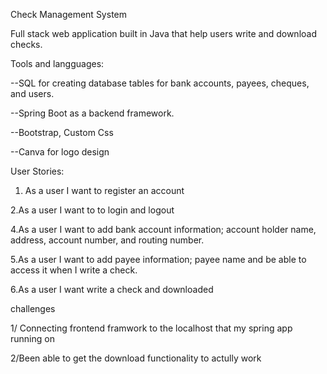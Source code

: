 Check Management System

Full stack web application built in Java that help users write and download checks. 

Tools and langguages: 

--SQL for creating database tables for bank accounts, payees, cheques, and users. 

--Spring Boot as a backend framework. 

--Bootstrap, Custom Css 

--Canva for logo design 

User Stories:

1. As a user I want to  register an account

2.As a user I want to to login and logout 

4.As a user I want to add bank account  information; account holder name, address, account number, and routing number. 

5.As a user I want to add payee  information; payee name and be able to access it when I write a check. 

6.As a user I want write a check and downloaded 


challenges 

1/ Connecting frontend framwork to the localhost that my spring app running on 

2/Been able to get the download functionality to actully work 
